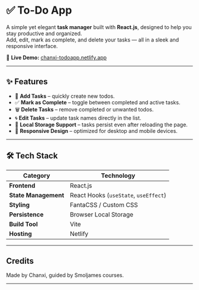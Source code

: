 # ✅ To-Do App  

A simple yet elegant **task manager** built with **React.js**, designed to help you stay productive and organized.  
Add, edit, mark as complete, and delete your tasks — all in a sleek and responsive interface.

🔗 **Live Demo:** [chanxi-todoapp.netlify.app](chanxi-todoapp.netlify.app)

---

## ✨ Features  

- 📝 **Add Tasks** – quickly create new todos.  
- ✅ **Mark as Complete** – toggle between completed and active tasks.  
- 🗑️ **Delete Tasks** – remove completed or unwanted todos.  
- 🌀 **Edit Tasks** – update task names directly in the list.  
- 💾 **Local Storage Support** – tasks persist even after reloading the page.  
- 📱 **Responsive Design** – optimized for desktop and mobile devices.  

---

## 🛠️ Tech Stack  

| Category | Technology |
|-----------|-------------|
| **Frontend** | React.js |
| **State Management** | React Hooks (`useState`, `useEffect`) |
| **Styling** | FantaCSS / Custom CSS |
| **Persistence** | Browser Local Storage |
| **Build Tool** | Vite |
| **Hosting** | Netlify |

---

## Credits

Made by Chanxi, guided by Smoljames courses. 

---